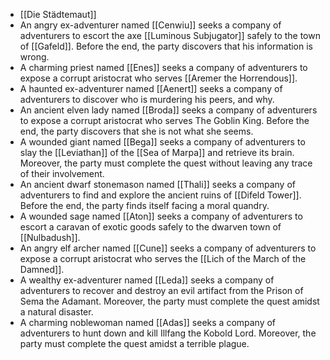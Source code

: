 - [[Die Städtemaut]]
- An angry ex-adventurer named [[Cenwiu]] seeks a company of adventurers to escort the axe [[Luminous Subjugator]] safely to the town of [[Gafeld]]. Before  the end, the party discovers that his information is wrong.
- A charming priest named [[Enes]] seeks a company of adventurers to expose a corrupt aristocrat who serves [[Aremer the Horrendous]].
- A haunted ex-adventurer named [[Aenert]] seeks a company of   adventurers to discover who is murdering his peers, and why.
- An ancient elven lady named [[Broda]] seeks a company of adventurers to expose a corrupt aristocrat who serves The Goblin King. Before the end, the  party discovers that she is not what she seems.
- A wounded giant named [[Bega]] seeks a company of adventurers to slay the [[Leviathan]] of the [[Sea of Marpa]] and retrieve its brain. Moreover, the  party must complete the quest without leaving any trace of their involvement.
- An ancient dwarf stonemason named [[Thali]] seeks a company of adventurers to find and explore the ancient ruins of [[Difeld Tower]]. Before the end, the party finds itself facing a moral quandry.
- A wounded sage named [[Aton]] seeks a company of adventurers to escort a caravan of exotic goods safely to the dwarven town of [[Nulbadush]].
- An angry elf archer named [[Cune]] seeks a company of adventurers to expose a corrupt aristocrat who serves the [[Lich of the March of the Damned]].
- A wealthy ex-adventurer named [[Leda]] seeks a company of adventurers to recover and destroy an evil artifact from the Prison of Sema the Adamant. Moreover, the party must complete the quest amidst a natural disaster.
- A  charming noblewoman named [[Adas]] seeks a company of adventurers to hunt down and kill Illfang the Kobold Lord. Moreover, the party must complete the quest amidst a terrible plague.
